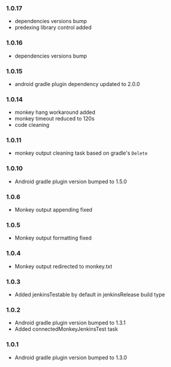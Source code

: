 ### 1.0.17
- dependencies versions bump
- predexing library control added

### 1.0.16
- dependencies versions bump

### 1.0.15
- android gradle plugin dependency updated to 2.0.0

### 1.0.14
- monkey hang workaround added
- monkey timeout reduced to 120s
- code cleaning

### 1.0.11
- monkey output cleaning task based on gradle's `Delete`

### 1.0.10
- Android gradle plugin version bumped to 1.5.0

### 1.0.6
- Monkey output appending fixed

### 1.0.5
- Monkey output formatting fixed

### 1.0.4
- Monkey output redirected to monkey.txt

### 1.0.3
- Added jenkinsTestable by default in jenkinsRelease build type

### 1.0.2
- Android gradle plugin version bumped to 1.3.1
- Added connectedMonkeyJenkinsTest task

### 1.0.1
- Android gradle plugin version bumped to 1.3.0
